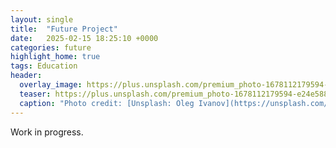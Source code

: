 ```yaml
---
layout: single
title:  "Future Project"
date:   2025-02-15 18:25:10 +0000
categories: future
highlight_home: true
tags: Education
header:
  overlay_image: https://plus.unsplash.com/premium_photo-1678112179594-e24e588ee410?w=500&auto=format&fit=crop&q=60&ixlib=rb-4.0.3&ixid=M3wxMjA3fDB8MHxzZWFyY2h8MXx8Y29tcHV0aW5nfGVufDB8fDB8fHww
  teaser: https://plus.unsplash.com/premium_photo-1678112179594-e24e588ee410?w=500&auto=format&fit=crop&q=60&ixlib=rb-4.0.3&ixid=M3wxMjA3fDB8MHxzZWFyY2h8MXx8Y29tcHV0aW5nfGVufDB8fDB8fHww
  caption: "Photo credit: [Unsplash: Oleg Ivanov](https://unsplash.com/@olegivanovpht)"
---
```

Work in progress.
